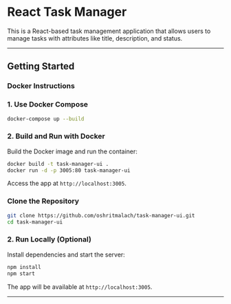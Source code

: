
# React Task Manager

This is a React-based task management application that allows users to manage tasks with attributes like title, description, and status.

---
## Getting Started

### Docker Instructions
### 1. Use Docker Compose
```bash
docker-compose up --build
```

### 2. Build and Run with Docker
Build the Docker image and run the container:
```bash
docker build -t task-manager-ui .
docker run -d -p 3005:80 task-manager-ui
```
Access the app at `http://localhost:3005`.

### Clone the Repository
```bash
git clone https://github.com/oshritmalach/task-manager-ui.git
cd task-manager-ui
```

### 2. Run Locally (Optional)
Install dependencies and start the server:
```bash
npm install
npm start
```

The app will be available at `http://localhost:3005`.

---

